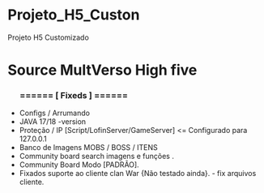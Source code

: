 # Projeto_H5_Custon
Projeto H5 Customizado
<h1>Source MultVerso High five</h1>

<ul>
<h3>======   [ Fixeds ] ======</h3>  
<li>Configs / Arrumando </li>
<li>JAVA 17/18 -version</li>
<li>Proteção / IP [Script/LofinServer/GameServer] <= Configurado para 127.0.0.1</li>
<li>Banco de Imagens  MOBS / BOSS / ITENS</li>
<li>Community board search imagens e funções .</li>
<li>Community Board Modo [PADRÃO].</li>
<li>Fixados suporte ao cliente clan War {Não testado ainda}. - fix arquivos cliente.</li>
</ul>
